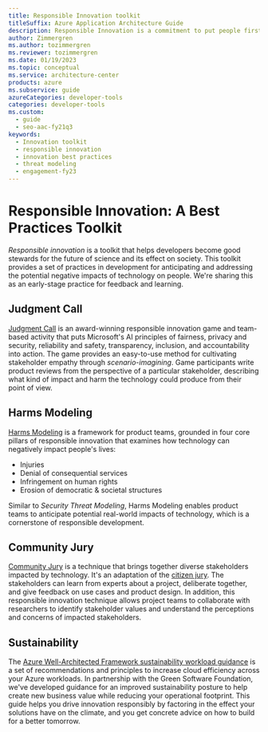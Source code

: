 ```yaml
---
title: Responsible Innovation toolkit
titleSuffix: Azure Application Architecture Guide
description: Responsible Innovation is a commitment to put people first in the development of technology by understanding the stakeholders and impact of your technology
author: Zimmergren
ms.author: tozimmergren
ms.reviewer: tozimmergren
ms.date: 01/19/2023
ms.topic: conceptual
ms.service: architecture-center
products: azure
ms.subservice: guide
azureCategories: developer-tools
categories: developer-tools
ms.custom:
  - guide
  - seo-aac-fy21q3
keywords:
  - Innovation toolkit
  - responsible innovation
  - innovation best practices
  - threat modeling
  - engagement-fy23
---
```


# Responsible Innovation: A Best Practices Toolkit

*Responsible innovation* is a toolkit that helps developers become good stewards for the future of science and its effect on society. This toolkit provides a set of practices in development for anticipating and addressing the potential negative impacts of technology on people. We're sharing this as an early-stage practice for feedback and learning.

## Judgment Call

[Judgment Call](./judgmentcall.md) is an award-winning responsible innovation game and team-based activity that puts Microsoft's AI principles of fairness, privacy and security, reliability and safety, transparency, inclusion, and accountability into action. The game provides an easy-to-use method for cultivating stakeholder empathy through *scenario-imagining*. Game participants write product reviews from the perspective of a particular stakeholder, describing what kind of impact and harm the technology could produce from their point of view.

## Harms Modeling

[Harms Modeling](./harms-modeling/index.md) is a framework for product teams, grounded in four core pillars of responsible innovation that examines how technology can negatively impact people's lives:

- Injuries
- Denial of consequential services
- Infringement on human rights
- Erosion of democratic & societal structures

Similar to *Security Threat Modeling*, Harms Modeling enables product teams to anticipate potential real-world impacts of technology, which is a cornerstone of responsible development.

## Community Jury

[Community Jury](./community-jury/index.md) is a technique that brings together diverse stakeholders impacted by technology. It's an adaptation of the [citizen jury](https://jefferson-center.org/about-us/how-we-work/). The stakeholders can learn from experts about a project, deliberate together, and give feedback on use cases and product design. In addition, this responsible innovation technique allows project teams to collaborate with researchers to identify stakeholder values and understand the perceptions and concerns of impacted stakeholders.

## Sustainability

The [Azure Well-Architected Framework sustainability workload guidance](/azure/architecture/framework/sustainability/) is a set of recommendations and principles to increase cloud efficiency across your Azure workloads. In partnership with the Green Software Foundation, we've developed guidance for an improved sustainability posture to help create new business value while reducing your operational footprint.
This guide helps you drive innovation responsibly by factoring in the effect your solutions have on the climate, and you get concrete advice on how to build for a better tomorrow.
